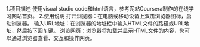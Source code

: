 1.项目描述
使用visual studio code和html语言，参考网站Coursera制作的在线学习网站首页。
2.使用说明
打开浏览器：在电脑或移动设备上双击浏览器图标，启动浏览器。
输入URL地址：在浏览器的地址栏中输入HTML文件的路径或URL地址，然后按下回车键。
浏览网页：浏览器将加载并显示HTML文件的内容，您可以通过浏览器查看、交互和操作网页。
